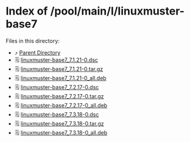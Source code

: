 
# Index of /pool/main/l/linuxmuster-base7
Files in this directory:
- ⤴ [Parent Directory](../)
- 🗒 [linuxmuster-base7_7.1.21-0.dsc](linuxmuster-base7_7.1.21-0.dsc)
- 🗒 [linuxmuster-base7_7.1.21-0.tar.gz](linuxmuster-base7_7.1.21-0.tar.gz)
- 🗒 [linuxmuster-base7_7.1.21-0_all.deb](linuxmuster-base7_7.1.21-0_all.deb)
- 🗒 [linuxmuster-base7_7.2.17-0.dsc](linuxmuster-base7_7.2.17-0.dsc)
- 🗒 [linuxmuster-base7_7.2.17-0.tar.gz](linuxmuster-base7_7.2.17-0.tar.gz)
- 🗒 [linuxmuster-base7_7.2.17-0_all.deb](linuxmuster-base7_7.2.17-0_all.deb)
- 🗒 [linuxmuster-base7_7.3.18-0.dsc](linuxmuster-base7_7.3.18-0.dsc)
- 🗒 [linuxmuster-base7_7.3.18-0.tar.gz](linuxmuster-base7_7.3.18-0.tar.gz)
- 🗒 [linuxmuster-base7_7.3.18-0_all.deb](linuxmuster-base7_7.3.18-0_all.deb)
